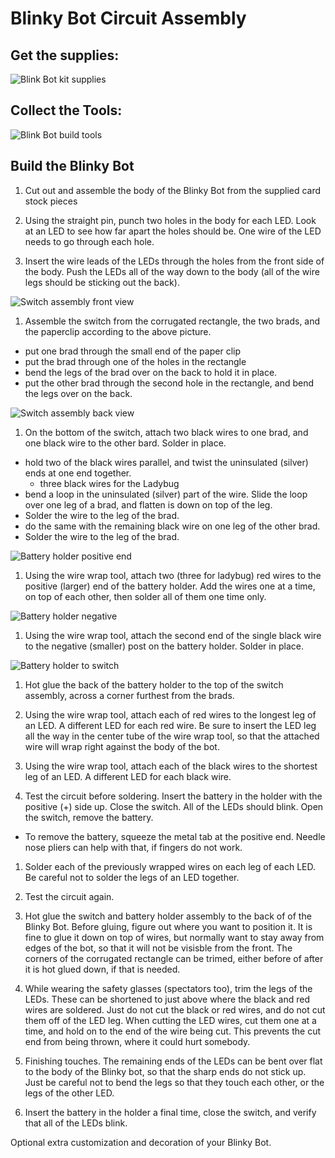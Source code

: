 # Blinky Bot Circuit Assembly

## Get the supplies:

![Blink Bot kit supplies](pictures/bat_kit_parts.png)

## Collect the Tools:

![Blink Bot build tools](pictures/tools_to_build_bot.jpg)

## Build the Blinky Bot

1. Cut out and assemble the body of the Blinky Bot from the supplied card stock pieces

1. Using the straight pin, punch two holes in the body for each LED.  Look at an LED to see how far apart the holes should be.  One wire of the LED needs to go through each hole.

1. Insert the wire leads of the LEDs through the holes from the front side of the body.  Push the LEDs all of the way down to the body (all of the wire legs should be sticking out the back).

  ![Switch assembly front view](pictures/switch_assembly_front.jpg)
1. Assemble the switch from the corrugated rectangle, the two brads, and the paperclip according to the above picture.
  * put one brad through the small end of the paper clip
  * put the brad through one of the holes in the rectangle
  * bend the legs of the brad over on the back to hold it in place.
  * put the other brad through the second hole in the rectangle, and bend the legs over on the back.

  ![Switch assembly back view](pictures/switch_assembly_back.png)
1. On the bottom of the switch, attach two black wires to one brad, and one black wire to the other bard.  Solder in place.
  * hold two of the black wires parallel, and twist the uninsulated (silver) ends at one end together.
    * three black wires for the Ladybug
  * bend a loop in the uninsulated (silver) part of the wire.  Slide the loop over one leg of a brad, and flatten is down on top of the leg.
  * Solder the wire to the leg of the brad.
  * do the same with the remaining black wire on one leg of the other brad.
  * Solder the wire to the leg of the brad.

  ![Battery holder positive end](pictures/battery_holder_positive.png)
1. Using the wire wrap tool, attach two (three for ladybug) red wires to the positive (larger) end of the battery holder.  Add the wires one at a time, on top of each other, then solder all of them one time only.

 ![Battery holder negative](pictures/battery_holder_negative.png)
1. Using the wire wrap tool, attach the second end of the single black wire to the negative (smaller) post on the battery holder.  Solder in place.

 ![Battery holder to switch](pictures/battery_holder_to_switch.png)
1. Hot glue the back of the battery holder to the top of the switch assembly, across a corner furthest from the brads.

1. Using the wire wrap tool, attach each of red wires to the longest leg of an LED.  A different LED for each red wire.  Be sure to insert the LED leg all the way in the center tube of the wire wrap tool, so that the attached wire will wrap right against the body of the bot.

1. Using the wire wrap tool, attach each of the black wires to the shortest leg of an LED.  A different LED for each black wire.

1. Test the circuit before soldering.  Insert the battery in the holder with the positive (+) side up.  Close the switch.  All of the LEDs should blink.  Open the switch, remove the battery.
  * To remove the battery, squeeze the metal tab at the positive end.  Needle nose pliers can help with that, if fingers do not work.

1. Solder each of the previously wrapped wires on each leg of each LED.  Be careful not to solder the legs of an LED together.

1. Test the circuit again.

1. Hot glue the switch and battery holder assembly to the back of of the Blinky Bot.  Before gluing, figure out where you want to position it.  It is fine to glue it down on top of wires, but normally want to stay away from edges of the bot, so that it will not be visisble from the front.  The corners of the corrugated rectangle can be trimed, either before of after it is hot glued down, if that is needed.

1. While wearing the safety glasses (spectators too), trim the legs of the LEDs.  These can be shortened to just above where the black and red wires are soldered.  Just do not cut the black or red wires, and do not cut them off of the LED leg.  When cutting the LED wires, cut them one at a time, and hold on to the end of the wire being cut.  This prevents the cut end from being thrown, where it could hurt somebody.

1. Finishing touches. The remaining ends of the LEDs can be bent over flat to the body of the Blinky bot, so that the sharp ends do not stick up.  Just be careful not to bend the legs so that they touch each other, or the legs of the other LED.

1. Insert the battery in the holder a final time, close the switch, and verify that all of the LEDs blink.

Optional extra customization and decoration of your Blinky Bot.
